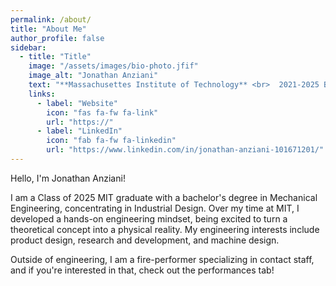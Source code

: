 ```yaml
---
permalink: /about/
title: "About Me"
author_profile: false
sidebar:
  - title: "Title"
    image: "/assets/images/bio-photo.jfif"
    image_alt: "Jonathan Anziani"
    text: "**Massachusettes Institute of Technology** <br>  2021-2025 B.S. in Mechanical Engineering"
    links:
      - label: "Website"
        icon: "fas fa-fw fa-link"
        url: "https://"
      - label: "LinkedIn"
        icon: "fab fa-fw fa-linkedin"
        url: "https://www.linkedin.com/in/jonathan-anziani-101671201/"
---
```


Hello, I'm Jonathan Anziani!

I am a Class of 2025 MIT graduate with a bachelor's degree in Mechanical Engineering, concentrating in Industrial Design. Over my time at MIT, I developed a hands-on engineering mindset, being excited to turn a theoretical concept into a physical reality. My engineering interests include product design, research and development, and machine design.

Outside of engineering, I am a fire-performer specializing in contact staff, and if you're interested in that, check out the performances tab!
